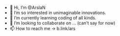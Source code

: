 - 👋 Hi, I’m @ArslaN
- 👀 I’m so interested in unimaginable innovations.
- 🌱 I’m currently learning coding of all kinds. 
- 💞️ I’m looking to collaborate on ... (can't say for now)
- 📫 How to reach me -> b.link/ars

<!---
ArsuU/ArsuU is a ✨ special ✨ repository because its `README.md` (this file) appears on your GitHub profile.
You can click the Preview link to take a look at your changes.
--->
